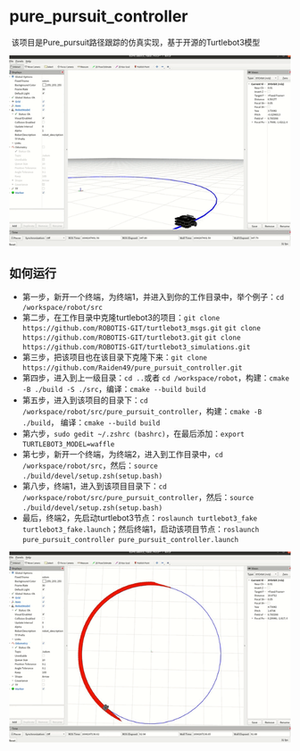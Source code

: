 # pure_pursuit_controller
​	该项目是Pure_pursuit路径跟踪的仿真实现，基于开源的Turtlebot3模型

![2](docs\2.gif)

## 如何运行

- 第一步，新开一个终端，为终端1，并进入到你的工作目录中，举个例子：`cd /workspace/robot/src`
- 第二步，在工作目录中克隆turtlebot3的项目：`git clone  https://github.com/ROBOTIS-GIT/turtlebot3_msgs.git`   `git clone  https://github.com/ROBOTIS-GIT/turtlebot3.git`   `git clone https://github.com/ROBOTIS-GIT/turtlebot3_simulations.git`
- 第三步，把该项目也在该目录下克隆下来：`git clone https://github.com/Raiden49/pure_pursuit_controller.git `
- 第四步，进入到上一级目录：`cd ..`或者 `cd /workspace/robot`，构建：`cmake -B ./build -S ./src`，编译：`cmake --build build`
- 第五步，进入到该项目的目录下：`cd /workspace/robot/src/pure_pursuit_controller`，构建：`cmake -B ./build`， 编译：`cmake --build build`
- 第六步，`sudo gedit ~/.zshrc (bashrc)`，在最后添加：`export TURTLEBOT3_MODEL=waffle`
- 第七步，新开一个终端，为终端2，进入到工作目录中，`cd /workspace/robot/src`，然后：`source ./build/devel/setup.zsh(setup.bash) `
- 第八步，终端1，进入到该项目目录下：`cd /workspace/robot/src/pure_pursuit_controller`，然后：`source ./build/devel/setup.zsh(setup.bash) `
- 最后，终端2，先启动turtlebot3节点：`roslaunch turtlebot3_fake turtlebot3_fake.launch`；然后终端1，启动该项目节点：`roslaunch pure_pursuit_controller pure_pursuit_controller.launch `

![1](docs/1.gif)
